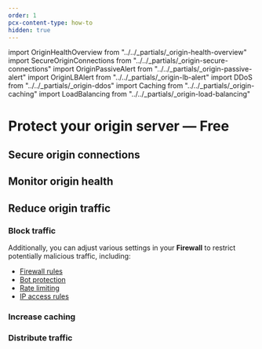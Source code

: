 ```yaml
---
order: 1
pcx-content-type: how-to
hidden: true
---
```


import OriginHealthOverview from "../../_partials/_origin-health-overview"
import SecureOriginConnections from "../../_partials/_origin-secure-connections"
import OriginPassiveAlert from "../../_partials/_origin-passive-alert"
import OriginLBAlert from "../../_partials/_origin-lb-alert"
import DDoS from "../../_partials/_origin-ddos"
import Caching from "../../_partials/_origin-caching"
import LoadBalancing from "../../_partials/_origin-load-balancing"

# Protect your origin server — Free

<OriginHealthOverview/>

## Secure origin connections

<SecureOriginConnections/>

## Monitor origin health

<OriginPassiveAlert/>

<OriginLBAlert/>

## Reduce origin traffic

### Block traffic

<DDoS/>

Additionally, you can adjust various settings in your **Firewall** to restrict potentially malicious traffic, including:
- [Firewall rules](https://developers.cloudflare.com/firewall/cf-firewall-rules)
- [Bot protection](https://developers.cloudflare.com/bots/about)
- [Rate limiting](https://support.cloudflare.com/hc/articles/115001635128)
- [IP access rules](https://support.cloudflare.com/hc/articles/217074967)

### Increase caching

<Caching/>

### Distribute traffic

<LoadBalancing/>